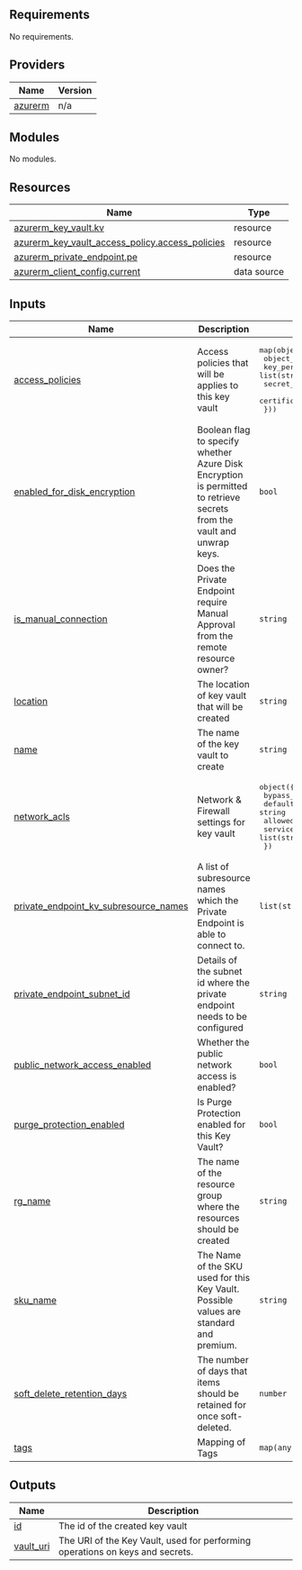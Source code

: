 ## Requirements

No requirements.

## Providers

| Name | Version |
|------|---------|
| <a name="provider_azurerm"></a> [azurerm](#provider\_azurerm) | n/a |

## Modules

No modules.

## Resources

| Name | Type |
|------|------|
| [azurerm_key_vault.kv](https://registry.terraform.io/providers/hashicorp/azurerm/latest/docs/resources/key_vault) | resource |
| [azurerm_key_vault_access_policy.access_policies](https://registry.terraform.io/providers/hashicorp/azurerm/latest/docs/resources/key_vault_access_policy) | resource |
| [azurerm_private_endpoint.pe](https://registry.terraform.io/providers/hashicorp/azurerm/latest/docs/resources/private_endpoint) | resource |
| [azurerm_client_config.current](https://registry.terraform.io/providers/hashicorp/azurerm/latest/docs/data-sources/client_config) | data source |

## Inputs

| Name | Description | Type | Default | Required |
|------|-------------|------|---------|:--------:|
| <a name="input_access_policies"></a> [access\_policies](#input\_access\_policies) | Access policies that will be applies to this key vault | <pre>map(object({<br>    object_id               = string<br>    key_permissions         = list(string)<br>    secret_permissions      = list(string)<br>    certificate_permissions = list(string)<br>  }))</pre> | `{}` | no |
| <a name="input_enabled_for_disk_encryption"></a> [enabled\_for\_disk\_encryption](#input\_enabled\_for\_disk\_encryption) | Boolean flag to specify whether Azure Disk Encryption is permitted to retrieve secrets from the vault and unwrap keys. | `bool` | `true` | no |
| <a name="input_is_manual_connection"></a> [is\_manual\_connection](#input\_is\_manual\_connection) | Does the Private Endpoint require Manual Approval from the remote resource owner? | `string` | `false` | no |
| <a name="input_location"></a> [location](#input\_location) | The location of key vault that will be created | `string` | `"eastus"` | no |
| <a name="input_name"></a> [name](#input\_name) | The name of the key vault to create | `string` | n/a | yes |
| <a name="input_network_acls"></a> [network\_acls](#input\_network\_acls) | Network & Firewall settings for key vault | <pre>object({<br>    bypass_services_info        = string<br>    default_action              = string<br>    allowed_ips                 = list(string)<br>    service_endpoint_subnet_ids = list(string)<br>  })</pre> | `null` | no |
| <a name="input_private_endpoint_kv_subresource_names"></a> [private\_endpoint\_kv\_subresource\_names](#input\_private\_endpoint\_kv\_subresource\_names) | A list of subresource names which the Private Endpoint is able to connect to. | `list(string)` | <pre>[<br>  "vault"<br>]</pre> | no |
| <a name="input_private_endpoint_subnet_id"></a> [private\_endpoint\_subnet\_id](#input\_private\_endpoint\_subnet\_id) | Details of the subnet id where the private endpoint needs to be configured | `string` | n/a | yes |
| <a name="input_public_network_access_enabled"></a> [public\_network\_access\_enabled](#input\_public\_network\_access\_enabled) | Whether the public network access is enabled? | `bool` | `false` | no |
| <a name="input_purge_protection_enabled"></a> [purge\_protection\_enabled](#input\_purge\_protection\_enabled) | Is Purge Protection enabled for this Key Vault? | `bool` | `false` | no |
| <a name="input_rg_name"></a> [rg\_name](#input\_rg\_name) | The name of the resource group where the resources should be created | `string` | n/a | yes |
| <a name="input_sku_name"></a> [sku\_name](#input\_sku\_name) | The Name of the SKU used for this Key Vault. Possible values are standard and premium. | `string` | `"standard"` | no |
| <a name="input_soft_delete_retention_days"></a> [soft\_delete\_retention\_days](#input\_soft\_delete\_retention\_days) | The number of days that items should be retained for once soft-deleted. | `number` | `7` | no |
| <a name="input_tags"></a> [tags](#input\_tags) | Mapping of Tags | `map(any)` | n/a | yes |

## Outputs

| Name | Description |
|------|-------------|
| <a name="output_id"></a> [id](#output\_id) | The id of the created key vault |
| <a name="output_vault_uri"></a> [vault\_uri](#output\_vault\_uri) | The URI of the Key Vault, used for performing operations on keys and secrets. |
